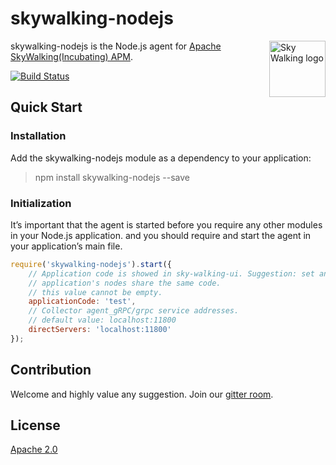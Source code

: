 # skywalking-nodejs

<img src="https://skywalkingtest.github.io/page-resources/3.0/skywalking.png" alt="Sky Walking logo" height="90px" align="right" />

skywalking-nodejs is the Node.js agent for [Apache SkyWalking(Incubating) APM](https://github.com/apache/incubator-skywalking).

[![Build Status](https://travis-ci.org/OpenSkywalking/skywalking-nodejs.svg?branch=master)](https://travis-ci.org/OpenSkywalking/skywalking-nodejs)

## Quick Start

### Installation
Add the skywalking-nodejs module as a dependency to your application:
> npm install skywalking-nodejs --save

### Initialization
It’s important that the agent is started before you require any other modules in your Node.js application. and you should
require and start the agent in your application’s main file.

```javascript
require('skywalking-nodejs').start({
    // Application code is showed in sky-walking-ui. Suggestion: set an unique name for each application, one
    // application's nodes share the same code.
    // this value cannot be empty.
    applicationCode: 'test',
    // Collector agent_gRPC/grpc service addresses.
    // default value: localhost:11800
    directServers: 'localhost:11800'
});
```

## Contribution
Welcome and highly value any suggestion. Join our [gitter room](https://gitter.im/openskywalking/Lobby).

## License
[Apache 2.0](LICENSE.md)
